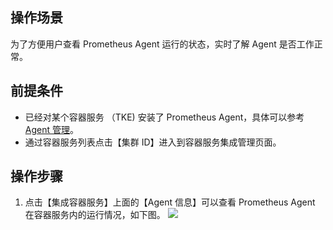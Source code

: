 ## 操作场景
 
为了方便用户查看 Prometheus Agent 运行的状态，实时了解 Agent 是否工作正常。

## 前提条件

- 已经对某个容器服务 （TKE) 安装了 Prometheus Agent，具体可以参考 [Agent 管理](#缺少链接)。
- 通过容器服务列表点击【集群 ID】进入到容器服务集成管理页面。

## 操作步骤

1. 点击【集成容器服务】上面的【Agent 信息】可以查看 Prometheus Agent 在容器服务内的运行情况，如下图。
![](https://main.qcloudimg.com/raw/5f75dc459697b539b8db889008b96788.png)